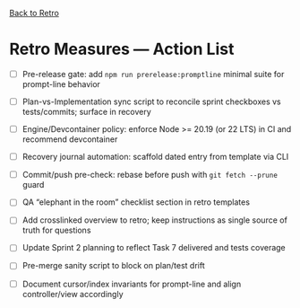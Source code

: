 [Back to Retro](../)

# Retro Measures — Action List

- [ ] Pre-release gate: add `npm run prerelease:promptline` minimal suite for prompt-line behavior
- [ ] Plan-vs-Implementation sync script to reconcile sprint checkboxes vs tests/commits; surface in recovery
- [ ] Engine/Devcontainer policy: enforce Node >= 20.19 (or 22 LTS) in CI and recommend devcontainer
- [ ] Recovery journal automation: scaffold dated entry from template via CLI
- [ ] Commit/push pre-check: rebase before push with `git fetch --prune` guard
- [ ] QA “elephant in the room” checklist section in retro templates
- [ ] Add crosslinked overview to retro; keep instructions as single source of truth for questions
- [ ] Update Sprint 2 planning to reflect Task 7 delivered and tests coverage
- [ ] Pre-merge sanity script to block on plan/test drift
- [ ] Document cursor/index invariants for prompt-line and align controller/view accordingly


